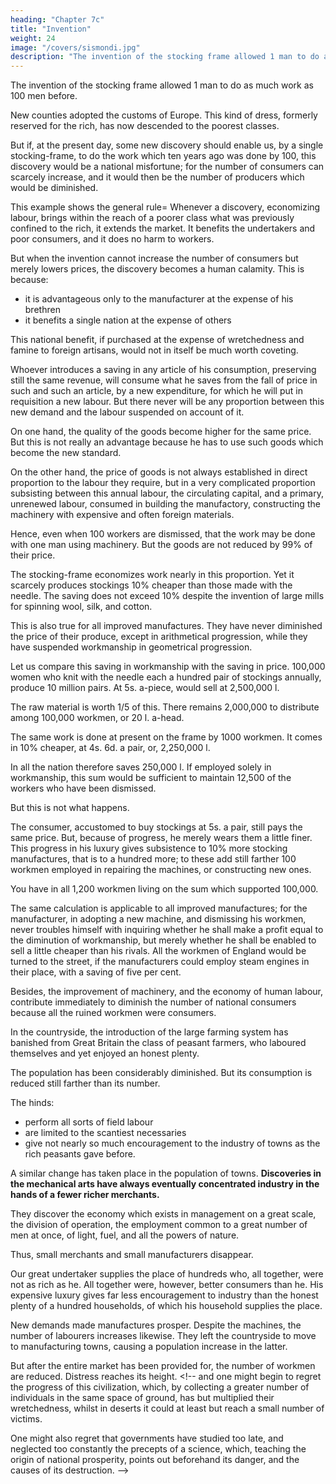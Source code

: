```yaml
---
heading: "Chapter 7c"
title: "Invention"
weight: 24
image: "/covers/sismondi.jpg"
description: "The invention of the stocking frame allowed 1 man to do as much work as 100 men before"
---
```



The invention of the stocking frame allowed 1 man to do as much work as 100 men before. <!-- , was a benefit for humanity, only because, at the same time, the progress of civilization, of population, and of wealth, increased the number of consumers. -->

New counties adopted the customs of Europe. This kind of dress, formerly reserved for the rich, has now descended to the poorest classes. 

But if, at the present day, some new discovery should enable us, by a single stocking-frame, to do the work which ten years ago was done by 100, this discovery would be a national misfortune; for the number of consumers can scarcely increase, and it would then be the number of producers which would be diminished.

This example shows the general rule= Whenever a discovery, economizing labour, brings within the reach of a poorer class what was previously confined to the rich, it extends the market. It benefits the undertakers and poor consumers, and it does no harm to workers. 

But when the invention cannot increase the number of consumers but merely lowers prices, <!-- them at a cheaper rate, either because they are already all furnished, or because the thing produced can never be useful to them, however low it may fall, - --> the discovery becomes a human calamity. This is because:
- it is advantageous only to the manufacturer at the expense of his brethren
- it benefits a single nation at the expense of others

This national benefit, if purchased at the expense of wretchedness and famine to foreign artisans, would not in itself be much worth coveting. <!-- ; it is, besides, very far from being certain. From the progress of communication between different states, from the skill of manufacturers, a discovery in one country is imitated in every other before the former has gained any great profit from it. -->

Whoever introduces a saving in any article of his consumption, preserving still the same revenue, will consume what he saves from the fall of price in such and such an article, by a new expenditure, for which he will put in requisition a new labour. But there never will be any proportion between this new demand and the labour suspended on account of it.

On one hand, the quality of the goods become higher for the same price. <!--  consumers make use of goods a little finer, a little prettier, at the same price. The clothes with which the poor workman is dressed, are a little superior in quality, are really worth a little more than those which covered his father, at the expense of the same part of his wages.  --> But this is not really an advantage because he has to use such goods which become the new standard. 

<!-- . Decency, which according to this station, he is obliged to consult, leaves him no choice; he must dress like his equals, without finding more enjoyment; he makes no saving in this article, he cannot apply it to any other expense. -->

On the other hand, the price of goods is not always established in direct proportion to the labour they require, but in a very complicated proportion subsisting between this annual labour, the circulating capital, and a primary, unrenewed labour, consumed in building the manufactory, constructing the machinery with expensive and often foreign materials. 

Hence, even when 100 workers are dismissed, that the work may be done with one man using machinery. But the goods are not reduced by 99%<!--  the hundredth part --> of their price. 

The stocking-frame economizes work nearly in this proportion. Yet it scarcely produces stockings 10% cheaper than those made with the needle. The saving does not exceed 10% despite the invention of large mills for spinning wool, silk, and cotton. <!-- , women continue to be employed in spinning with the wheel, or even with the distaff; a certain proof that .  -->

This is also true for all improved manufactures. They have never diminished the price of their produce, except in arithmetical progression, while they have suspended workmanship in geometrical progression.



Let us compare this saving in workmanship with the saving in price. <!-- , according to the most simple calculation on the commonest manufacture. --> 100,000 women who knit with the needle each a hundred pair of stockings annually, produce 10 million pairs. At 5s. a-piece, would sell at 2,500,000 l.

The raw material is worth 1/5 of this. There remains 2,000,000 to distribute among 100,000 workmen, or 20 l. a-head.

The same work is done at present on the frame by 1000 workmen. It comes in 10% cheaper, at 4s. 6d. a pair, or, 2,250,000 l.

In all the nation therefore saves 250,000 l. If employed solely in workmanship, this sum would be sufficient to maintain 12,500 of the workers who have been dismissed. 

But this is not what happens.

The consumer, accustomed to buy stockings at 5s. a pair, still pays the same price. But, because of progress, he merely wears them a little finer. This progress in his luxury gives subsistence to 10% more stocking manufactures, that is to a hundred more; to these add still farther 100 workmen employed in repairing the machines, or constructing new ones.

You have in all 1,200 workmen living on the sum which supported 100,000.

The same calculation is applicable to all improved manufactures; for the manufacturer, in adopting a new machine, and dismissing his workmen, never troubles himself with inquiring whether he shall make a profit equal to the diminution of workmanship, but merely whether he shall be enabled to sell a little cheaper than his rivals. All the workmen of England would be turned to the street, if the manufacturers could employ steam engines in their place, with a saving of five per cent.

Besides, the improvement of machinery, and the economy of human labour, contribute immediately to diminish the number of national consumers because all the ruined workmen were consumers. 

In the countryside, the introduction of the large farming system has banished from Great Britain the class of peasant farmers, who laboured themselves and yet enjoyed an honest plenty. 

The population has been considerably diminished. But its consumption is reduced still farther than its number. 

The hinds:
- perform all sorts of field labour
- are limited to the scantiest necessaries
- give not nearly so much encouragement to the industry of towns as the rich peasants gave before.

A similar change has taken place in the population of towns. **Discoveries in the mechanical arts have always eventually concentrated industry in the hands of a fewer richer merchants.** <!-- They enable men to perform with an expensive machine, as a great capital, what was formerly performed with many hands.  -->

They discover the economy which exists in management on a great scale, the division of operation, the employment common to a great number of men at once, of light, fuel, and all the powers of nature. 

Thus, small merchants and small manufacturers disappear.

Our great undertaker supplies the place of hundreds who, all together, were not as rich as he. All together were, however, better consumers than he. His expensive luxury gives far less encouragement to industry than the honest plenty of a hundred households, of which his household supplies the place.

New demands made manufactures prosper. Despite the machines, the number of labourers<!-- , in spite of the augmented powers of labour, --> increases likewise. They left <!-- Such as were dismissed from --> the countryside to move to <!--  found still an establishment in --> manufacturing towns, causing a population increase in the latter. 

But after the entire market has been provided for, the number of workmen are reduced. <!-- ed; when hinds have been dismissed from the fields, spinners from the manufactories of cotton, weavers from those of cloth; when each day a new machine supplies the place of several families, whilst no new demand offers them an occupation or a livelihood;  --> Distress reaches its height.  <!-- and one might begin to regret the progress of this civilization, which, by collecting a greater number of individuals in the same space of ground, has but multiplied their wretchedness, whilst in deserts it could at least but reach a small number of victims. 

One might also regret that governments have studied too late, and neglected too constantly the precepts of a science, which, teaching the origin of national prosperity, points out beforehand its danger, and the causes of its destruction.
 -->